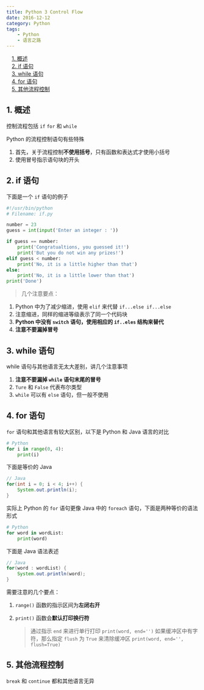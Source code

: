 ```yaml
---
title: Python 3 Control Flow
date: 2016-12-12
category: Python
tags:
    - Python
    - 语言之路
---
```


<!-- MDTOC maxdepth:6 firsth1:1 numbering:0 flatten:0 bullets:0 updateOnSave:1 -->

&emsp;[1. 概述](#1-概述)   
&emsp;[2. if 语句](#2-if-语句)   
&emsp;[3. while 语句](#3-while-语句)   
&emsp;[4. for 语句](#4-for-语句)   
&emsp;[5. 其他流程控制](#5-其他流程控制)   

<!-- /MDTOC -->

## 1. 概述

控制流程包括 `if` `for` 和 `while`

Python 的流程控制语句有些特殊

1. 首先，关于流程控制**不使用括号**，只有函数和表达式才使用小括号
2. 使用冒号指示语句块的开头


<!-- more -->

## 2. if 语句

下面是一个 `if` 语句的例子

```python
#!/usr/bin/python
# Filename: if.py

number = 23
guess = int(input('Enter an integer : '))

if guess == number:
    print('Congratualtions, you guessed it!')
    print('But you do not win any prizes!')
elif guess < number:
    print('No, it is a little higher than that')
else:
    print('No, it is a little lower than that')
print('Done')
```

> 几个注意要点：
1. Python 中为了减少缩进，使用 `elif` 来代替 `if...else if...else`
2. 注意缩进，同样的缩进等级表示了同一个代码块
3. **Python 中没有 `switch` 语句，使用相应的 `if..eles` 结构来替代**
4. **注意不要漏掉冒号**

## 3. while 语句

while 语句与其他语言无太大差别，讲几个注意事项
1. **注意不要漏掉 `while` 语句末尾的冒号**
2. `Ture` 和 `False` 代表布尔类型
3. `while` 可以有 `else` 语句，但一般不使用

## 4. for 语句

`for` 语句和其他语言有较大区别，以下是 Python 和 Java 语言的对比

```python
# Python
for i in range(0, 4):
    print(i)
```

下面是等价的 Java

```java
// Java
for(int i = 0; i < 4; i++) {
    System.out.println(i);
}
```

实际上 Python 的 `for` 语句更像 Java 中的 `foreach` 语句，下面是两种等价的语法形式

```python
# Python
for word in wordList:
    print(word)
```

下面是 Java 语法表述

```java
// Java
for(word : wordList) {
    System.out.println(word);
}
```

需要注意的几个要点：

1. `range()` 函数的指示区间为**左闭右开**

2. `print()` 函数会**默认打印换行符**

    > 通过指示 `end` 来进行单行打印
    `print(word, end='')`
    如果缓冲区中有字符，那么指定 `flush` 为 `True` 来清除缓冲区
    `print(word, end='', flush=True)`

## 5. 其他流程控制

`break` 和 `continue` 都和其他语言无异
